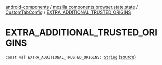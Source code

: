 [android-components](../../index.md) / [mozilla.components.browser.state.state](../index.md) / [CustomTabConfig](index.md) / [EXTRA_ADDITIONAL_TRUSTED_ORIGINS](./-e-x-t-r-a_-a-d-d-i-t-i-o-n-a-l_-t-r-u-s-t-e-d_-o-r-i-g-i-n-s.md)

# EXTRA_ADDITIONAL_TRUSTED_ORIGINS

`const val EXTRA_ADDITIONAL_TRUSTED_ORIGINS: `[`String`](https://kotlinlang.org/api/latest/jvm/stdlib/kotlin/-string/index.html) [(source)](https://github.com/mozilla-mobile/android-components/blob/master/components/browser/state/src/main/java/mozilla/components/browser/state/state/CustomTabConfig.kt#L48)